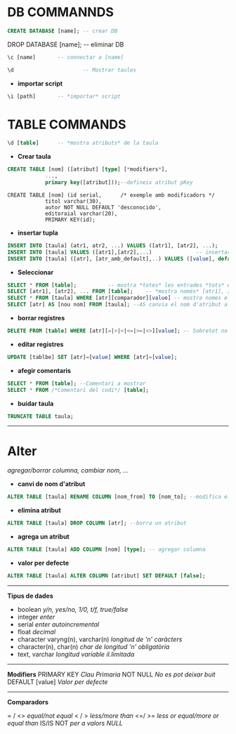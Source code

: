 DB COMMANNDS
============
```sql
CREATE DATABASE [name]; -- crear DB
```
DROP DATABASE [name];   -- eliminar DB
```sql
\c [name]		-- connectar a [name]
```
```sql
\d                      -- Mostrar taules
```
* **importar script**
```sql
\i [path]		-- *importar* script
```

TABLE COMMANDS
===============

```sql
\d [table]		-- *mostra atributs* de la taula
```
* **Crear taula**
```sql
CREATE TABLE [nom] ([atribut] [type] [*modifiers*],
		    ...,
		    primary key([atribut]));--defineix atribut pKey	
```
```postgres
CREATE TABLE [nom] (id serial,		/* exemple amb modificadors */	 
		    titol varchar(30),
		    autor NOT NULL DEFAULT 'desconocido',
		    editoraial varchar(20),
		    PRIMARY KEY(id);
```

* **insertar tupla** 
```sql
INSERT INTO [taula] (atr1, atr2, ...) VALUES ([atr1], [atr2], ...); 	-- *insertar* nova tupla
INSERT INTO [taula] VALUES ([atr1],[atr2],...) 				-- insertar tupla
INSERT INTO [taula] ([atr], [atr_amb_default],..) VALUES ([value], default, ...); --insertar quan hi ha un valor **default**
```
* **Seleccionar**
```sql
SELECT * FROM [table];			-- mostra *totes* les entrades *tots* els atributs de [taula]
SELECT [atr1], [atr2], ... FROM [table];	-- *mostra només* [atr1], [atr2], ... de totes les tuples de [taula]
SELECT * FROM [taula] WHERE [atr][comparador][value] -- mostra nomes els que compleixen la *condició*
SELECT [atr] AS [nou nom] FROM [taula]; --AS canvia el nom d'atribut al mostrar-lo
```
* **borrar registres**
```sql
DELETE FROM [table] WHERE [atr][=|>|<|<=|>=|<>][value];	-- Sobretot no oblidar *WHERE*
```
* **editar registres**
```sql
UPDATE [tablbe] SET [atr]=[value] WHERE [atr]=[value];
```
* **afegir comentaris**
```sql
SELECT * FROM [table]; --Comentari a mostrar
SELECT * FROM /*Comentari del codi*/ [table];
```
	
				
* **buidar taula**
```sql
TRUNCATE TABLE taula;
```
***

Alter
======
_agregar/borrar columna, cambiar nom, ..._
* **canvi de nom d'atribut**
```sql
ALTER TABLE [taula] RENAME COLUMN [nom_from] TO [nom_to]; --modifica el nom de l'atribut
```
* **elimina atribut**
```sql
ALTER TABLE [taula] DROP COLUMN [atr]; --borra un atribut
```
* **agrega un atribut**
```sql
ALTER TABLE [taula] ADD COLUMN [nom] [type]; -- agregar columna
```
* **valor per defecte**
```sql
ALTER TABLE [taula] ALTER COLUMN [atribut] SET DEFAULT [false];
```
___
**Tipus de dades**

+ boolean				_y/n, yes/no, 1/0, t/f, true/false_
+ integer				_enter_
+ serial 				_enter autoincremental_
+ float					_decimal_
+ character varyng(n), varchar(n) 	_longitud de 'n' caràcters_
+ character(n), char(n) 		_char de longitud 'n' obligatòria_
+ text, varchar				_longitud variable il.limitada_
___
**Modifiers**
PRIMARY KEY	*Clau Primaria*
NOT NULL	*No es pot deixar buit*
DEFAULT [value] *Valor per defecte*

___
**Comparadors**

= / <> _equal/not equal_
< / >  _less/more than_
<=/ >= _less or equal/more or equal than_
IS/IS NOT _per a valors NULL_

